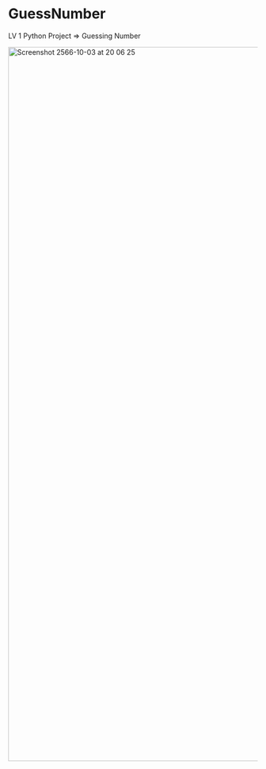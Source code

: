 # GuessNumber
LV 1 Python Project => Guessing Number

<img width="1440" alt="Screenshot 2566-10-03 at 20 06 25" src="https://github.com/noodkhan/GuessNumber/assets/92358053/44eb53dc-e145-4c22-aea8-af73552979df">
